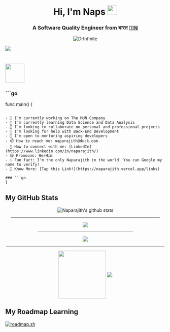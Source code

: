 <div class="Introduction" align="center">
  <h1>Hi, I'm Naps <img src="https://raw.githubusercontent.com/barbecue/barbecue/master/media/wave.gif" height="30" weight="30">
  </h1>
  <h3 align="center">A Software Quality Engineer from भारत &#127470;&#127475;</h3>
  <p align="center"> 
    <img src="https://komarev.com/ghpvc/?username=DrInfinite&color=3ddc84" alt="DrInfinite" />
  </p>
</div>

<img src="[https://media.licdn.com/dms/image/D5616AQGsBVseclDFBg/profile-displaybackgroundimage-shrink_350_1400/0/1684038667931?e=1689811200&v=beta&t=UU4XllFuVB-rB3iytoGZtRuEitAqjw1diQF1HIcJAkA](https://media.licdn.com/dms/image/D5616AQEO_dlAK44kOQ/profile-displaybackgroundimage-shrink_350_1400/0/1685283586885?e=1697068800&v=beta&t=DArGxY5coZJD-gGfyTdDrsHM1mDDtiei2nDWMaBA5lM)"/>

<h1><img align="center" src="https://readme-typing-svg.herokuapp.com?font=Poppins&color=F19101&lines=I'm+a+UI/UX+Designer+🖼️;I'm+a+Programmer+👨‍💻;I'm+a+Full+Stack+Developer+⚛️;I'm+a+Software+Development+Engineer+🖥️;I'm+a+Quality+Assurance+Engineer+🔧;" height="60" weight="60"> </h1>

<!--
**DrInfinite/DrInfinite** is a ✨ _special_ ✨ repository because its `README.md` (this file) appears on your GitHub profile. -->

### ```go 
func main() {
```

- 🔭 I’m currently working on The MUN Company
- 🌱 I’m currently learning Data Science and Data Analysis
- 👯 I’m looking to collaborate on personal and professional projects
- 🤔 I’m looking for help with Back-End Development
- 💬 I'm open to mentoring aspiring developers
- 📫 How to reach me: naparajith@duck.com
- 🔗 How to connect with me: [LinkedIn](https://www.linkedin.com/in/naparajith/)
- 😄 Pronouns: He/Him
- ⚡ Fun fact: I'm the only Naparajith in the world. You can Google my name to verify!
- 🏢 Know More: [Tap this Link!](https://naparajith.vercel.app/links)

### ```go
}
```

<h2> My GitHub Stats </h2>

<div class="stats" align="center">
  <a aligh="left">
    <img align="center" src="https://github-readme-stats.vercel.app/api?username=DrInfinite&show_icons=true&include_all_commits=true&theme=transparent" alt="Naparajith's github stats" /> <br><hr width="470px">
    <img align="center" src="https://github-readme-stats.vercel.app/api/top-langs/?username=DrInfinite&theme=transparent" /> <br><hr width="300px">
    <img align="center" src="https://github-readme-streak-stats.herokuapp.com/?user=DrInfinite&theme=transparent" /> <br><hr width="500px">
  </a>

  <a href="https://DrInfinite.ga"><img align="center" src="[https://github-readme-streak-stats.herokuapp.com/?user=DrInfinite&theme=transparent](https://github-profile-trophy.vercel.app/?username=DrInfinite&theme=onedark&column=7)" width="%100" height="150px"/></a>
  <a href="https://DrInfinite.ga"><img align="center" src="https://github-profile-trophy.vercel.app/?username=DrInfinite&theme=transparent&column=7&no-frame=true"></a>

</div>

<h2>My Roadmap Learning</h2>

[![roadmap.sh](https://roadmap.sh/card/wide/66555c2cb998f3b3c78ab3e8?variant=dark)](https://roadmap.sh)
